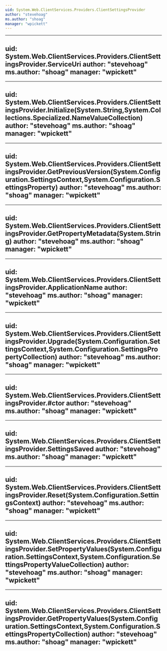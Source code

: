 ```yaml
---
uid: System.Web.ClientServices.Providers.ClientSettingsProvider
author: "stevehoag"
ms.author: "shoag"
manager: "wpickett"
---
```


---
uid: System.Web.ClientServices.Providers.ClientSettingsProvider.ServiceUri
author: "stevehoag"
ms.author: "shoag"
manager: "wpickett"
---

---
uid: System.Web.ClientServices.Providers.ClientSettingsProvider.Initialize(System.String,System.Collections.Specialized.NameValueCollection)
author: "stevehoag"
ms.author: "shoag"
manager: "wpickett"
---

---
uid: System.Web.ClientServices.Providers.ClientSettingsProvider.GetPreviousVersion(System.Configuration.SettingsContext,System.Configuration.SettingsProperty)
author: "stevehoag"
ms.author: "shoag"
manager: "wpickett"
---

---
uid: System.Web.ClientServices.Providers.ClientSettingsProvider.GetPropertyMetadata(System.String)
author: "stevehoag"
ms.author: "shoag"
manager: "wpickett"
---

---
uid: System.Web.ClientServices.Providers.ClientSettingsProvider.ApplicationName
author: "stevehoag"
ms.author: "shoag"
manager: "wpickett"
---

---
uid: System.Web.ClientServices.Providers.ClientSettingsProvider.Upgrade(System.Configuration.SettingsContext,System.Configuration.SettingsPropertyCollection)
author: "stevehoag"
ms.author: "shoag"
manager: "wpickett"
---

---
uid: System.Web.ClientServices.Providers.ClientSettingsProvider.#ctor
author: "stevehoag"
ms.author: "shoag"
manager: "wpickett"
---

---
uid: System.Web.ClientServices.Providers.ClientSettingsProvider.SettingsSaved
author: "stevehoag"
ms.author: "shoag"
manager: "wpickett"
---

---
uid: System.Web.ClientServices.Providers.ClientSettingsProvider.Reset(System.Configuration.SettingsContext)
author: "stevehoag"
ms.author: "shoag"
manager: "wpickett"
---

---
uid: System.Web.ClientServices.Providers.ClientSettingsProvider.SetPropertyValues(System.Configuration.SettingsContext,System.Configuration.SettingsPropertyValueCollection)
author: "stevehoag"
ms.author: "shoag"
manager: "wpickett"
---

---
uid: System.Web.ClientServices.Providers.ClientSettingsProvider.GetPropertyValues(System.Configuration.SettingsContext,System.Configuration.SettingsPropertyCollection)
author: "stevehoag"
ms.author: "shoag"
manager: "wpickett"
---
